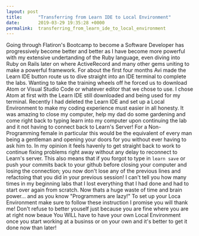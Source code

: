 ```yaml
---
layout: post
title:      "Transferring from Learn IDE to Local Environment"
date:       2019-03-29 19:35:28 +0000
permalink:  transferring_from_learn_ide_to_local_environment
---
```



Going through Flatiron's Bootcamp to become a Software Developer has progressively become better and better as I have become more powerful with my extensive undertanding of the Ruby language, even diving into Ruby on Rails later on where ActiveRecord and many other gems uniting to make a powerful framework. For about the first four months Avi made the Learn IDE button route us to dive straight into an IDE terminal to complete the labs. Wanting to take the training wheels off he forced us to download Atom or Visual Studio Code or whatever editor that we chose to use. I chose Atom at first with the Learn IDE still downloaded and being used for my terminal. Recently I had deleted the Learn IDE and set up a Local Environment to make my coding experience must easier in all honesty. It was amazing to close my computer, help my dad do some gardening and come right back to typing learn into my computer upon continuing the lab and it not having to connect back to Learn's Server! For a Non-Programming female in particular this would be the equivalent of every man being a gentleman and opening your doors for you without ever having to ask him to. In my opinion it feels havenly to get straight back to work to continue fixing problems right away without any delay to reconnect to Learn's server. This also means that if you forgot to type in `learn save` or push your commits back to your github before closing your computer and losing the connection; you now don't lose any of the previous lines and refactoing that you did in your previous session! I can't tell you how many times in my beginning labs that I lost everything that I had done and had to start over again from scratch. Now thats a huge waste of time and brain power... and as you know "Programmers are lazy!" To set up your Loca Environment make sure to follow these instruction I promise you will thank me! Don't refuse to better youself just because you are fine where you are at right now beaue You WILL have to have your own Local Environment once you start working at a businss or on your own and it's better to get it done now than later! 

[](https://help.learn.co/technical-support/local-environment/mac-osx-manual-environment-set-up)
